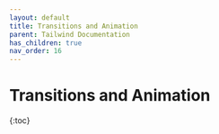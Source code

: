```yaml
---
layout: default
title: Transitions and Animation
parent: Tailwind Documentation
has_children: true
nav_order: 16
---
```


# Transitions and Animation

{:toc}